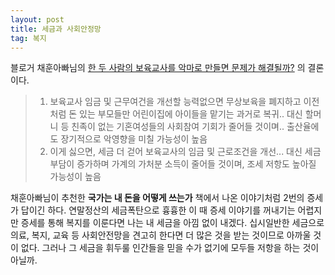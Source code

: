 ```yaml
---
layout: post
title: 세금과 사회안정망
tag: 복지
---
```

블로거 채훈아빠님의 [한 두 사람의 보육교사를 악마로 만들면 문제가 해결될까?](http://m.blog.naver.com/hong8706/220245328464) 의 결론이다.  
> 1. 보육교사 임금 및 근무여건을 개선할 능력없으면 무상보육을 폐지하고 이전처럼 돈 있는 부모들만 어린이집에 아이들을 맡기는 과거로 복귀.. 대신 할머니 등 친족이 없는 기혼여성들의 사회참여 기회가 줄어들 것이며.. 출산율에도 장기적으로 악영향을 미칠 가능성이 높음  
> 2. 이게 싫으면, 세금 더 걷어 보육교사의 임금 및 근로조건을 개선... 대신 세금부담이 증가하며 가계의 가처분 소득이 줄어들 것이며, 조세 저항도 높아질 가능성이 높음  

채훈아빠님이 추천한 **국가는 내 돈을 어떻게 쓰는가** 책에서 나온 이야기처럼 2번의 증세가 답이긴 하다. 연말정산의 세금폭탄으로 흉흉한 이 때 증세 이야기를 꺼내기는 어렵지만 증세를 통해 복지를 이룬다면 나는 내 세금을 아낌 없이 내겠다. 십시일반한 세금으로 의료, 복지, 교육 등 사회안전망을 견고히 한다면 더 많은 것을 받는 것이므로 아까울 것이 없다. 그러나 그 세금을 휘두룰 인간들을 믿을 수가 없기에 모두들 저항을 하는 것이 아닐까.  

